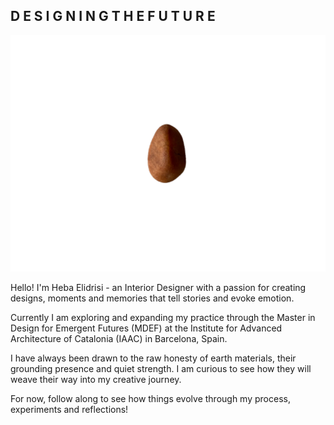 ## D E S I G N I N G    T H E    F U T U R E

![image](./images/smallstoneedited.png)

Hello! I'm Heba Elidrisi - an Interior Designer with a passion for creating designs, moments and memories that tell stories and evoke emotion. 

Currently I am exploring and expanding my practice through the Master in Design for Emergent Futures (MDEF) at the Institute for Advanced Architecture of Catalonia (IAAC) in Barcelona, Spain. 

I have always been drawn to the raw honesty of earth materials, their grounding presence and quiet strength. I am curious to see how they will weave their way into my creative journey. 

For now, follow along to see how things evolve through my process, experiments and reflections!